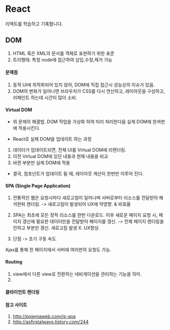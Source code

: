 # React

리엑트를 학습하고 기록합니다.

## DOM

1. HTML 혹은 XML의 문서를 객체로 표현하기 위한 표준
2. 트리형태. 특정 node에 접근하여 삽입,수정,제거 가능

#### 문제점

1. 동적 UI에 최적화되어 있지 않아, DOM에 직접 접근시 성능상의 이슈가 있음.
2. DOM의 변화가 일어나면 브라우저가 CSS를 다시 연산하고, 레이아웃을 구성하고, 리페인트 하는데 시간이 많이 소비.

#### Virtual DOM

* 위 문제의 해결법. DOM 작업을 가상화 하여 미리 처리한다음 실제 DOM에 한꺼번에 적용시킨다.

* React로 실제 DOM을 업데이트 하는 과정

1. 데이터가 업데이트되면, 전체 UI를 Virtual DOM에 리렌더링.
2. 이전 Virtual DOM에 있던 내용과 현재 내용을 비교
3. 바뀐 부분만 실제 DOM에 적용

* 결국, 컴포넌트가 업데이트 될 때, 레이아웃 계산이 한번만 이루어 진다.

#### SPA (Single Page Application)

1. 전통적인 웹은 요청시마다 새로고침이 일어나며 서버로부터 리소스를 전달받아 해석한뒤 렌더링. -> 새로고침이 발생되어 UX에 악영향. & 비효율

2. SPA는 최초에 모든 정적 리소스를 한번 다운로드. 이후 새로운 페이지 요청 시, 페이지 갱신에 필요한 데이터만을 전달받아 페이지를 갱신. -> 전체 페이지 렌더링을 안하고 부분만 갱신. 새로고침 발생 X. UX향상.

3. 단점 -> 초기 구동 속도



Ajax를 통해 한 페이지에서 서버에 여러번의 요청도 가능.

#### Routing

1. view에서 다른 view로 전환하는 네비게이션을 관리하는 기능을 의미.
2.  

#### 클라이언트 렌더링


#### 참고 사이트
1. http://poiemaweb.com/js-spa
2. http://asfirstalways.tistory.com/244